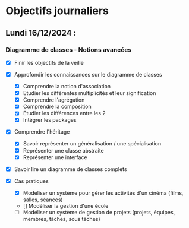 # Objectifs journaliers

## Lundi 16/12/2024 :

### Diagramme de classes - Notions avancées

- [X] Finir les objectifs de la veille

- [X] Approfondir les connaissances sur le diagramme de classes 
  - [X] Comprendre la notion d'association
  - [X] Etudier les différentes multiplicités et leur signification
  - [X] Comprendre l'agrégation
  - [X] Comprendre la composition
  - [X] Etudier les différences entre les 2
  - [X] Intégrer les packages
  
- [X] Comprendre l'héritage
  - [X] Savoir représenter un généralisation / une spécialisation
  - [X] Représenter une classe abstraite
  - [X] Représenter une interface
  
- [X] Savoir lire un diagramme de classes complets

- [X] Cas pratiques
  - [X] Modéliser un système pour gérer les activités d'un cinéma (films, salles, séances)
  - [] Modéliser la gestion d'une école
  - [ ] Modéliser un système de gestion de projets (projets, équipes, membres, tâches, sous tâches)